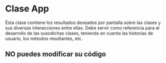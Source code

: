 # Clase App

Ésta clase contiene los resultados deseados por pantalla sobre las clases y sus diversas interacciones entre ellas. Debe servir como referencia para el desarrollo de las susodichas clases, teniendo en cuenta las historias de usuario, los métodos resultantes, etc.

## NO puedes modificar su código
